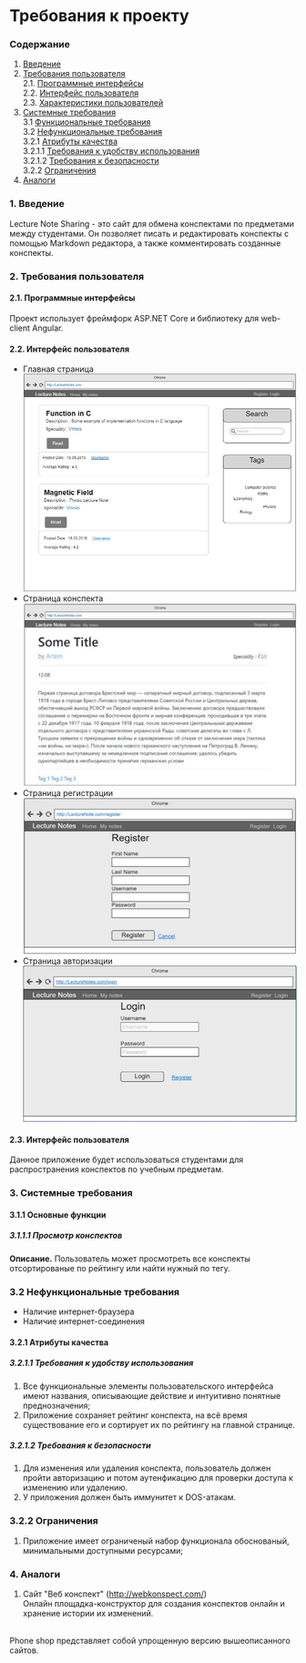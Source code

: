 # Требования к проекту
### Содержание
1. [Введение](#1)
2. [Требования пользователя](#2) <br>
  2.1. [Программные интерфейсы](#2.1) <br>
  2.2. [Интерфейс пользователя](#2.2) <br>
  2.3. [Характеристики пользователей](#2.3) <br>
3. [Системные требования](#3) <br>
  3.1 [Функциональные требования](#3.1) <br>
  3.2 [Нефункциональные требования](#3.2) <br>
    3.2.1 [Атрибуты качества](#3.2.1) <br>
      3.2.1.1 [Требования к удобству использования](#3.2.1.1) <br>
      3.2.1.2 [Требования к безопасности](#3.2.1.2) <br>
    3.2.2 [Ограничения](#3.2.2)
 4. [Аналоги](#4) <br>
  
### 1. Введение <a name="1"></a>
Lecture Note Sharing - это сайт для обмена конспектами по предметами между студентами. Он позволяет писать и редактировать конспекты с помощью Markdown редактора, а также комментировать созданные конспекты.
 ### 2. Требования пользователя <a name="2"></a>
#### 2.1. Программные интерфейсы <a name="2.1"></a>
Проект использует фреймфорк ASP.NET Core и библиотеку для web-client Angular.
#### 2.2. Интерфейс пользователя <a name="2.2"></a>
- Главная страница
  ![MainPage](https://github.com/ArtemTereshkovich/LectureNoteSharing/blob/documentation/Documents/Requirements/Images/Mockups/MainPage.JPG)
- Страница конспекта
  ![LectureNotePage](https://github.com/ArtemTereshkovich/LectureNoteSharing/blob/documentation/Documents/Requirements/Images/Mockups/LectureNotePage.JPG)
- Страница регистрации
  ![RegisterPage](https://github.com/ArtemTereshkovich/LectureNoteSharing/blob/documentation/Documents/Requirements/Images/Mockups/RegisterPage.JPG)
- Страница авторизации
  ![LoginPage](https://github.com/ArtemTereshkovich/LectureNoteSharing/blob/documentation/Documents/Requirements/Images/Mockups/LoginPage.JPG)
#### 2.3. Интерфейс пользователя <a name="2.3"></a>
  Данное приложение будет использоваться студентами для распространения конспектов по учебным предметам. 
 ### 3. Системные требования <a name="3"></a>
#### 3.1.1 Основные функции <a name="3.1.1"></a>
 ##### 3.1.1.1 Просмотр конспектов<a name="3.1.1.1"></a>
**Описание.** Пользователь может просмотреть все конспекты отсортированые по рейтингу или найти нужный по тегу.

 ### 3.2 Нефункциональные требования <a name="3.2"></a>
* Наличие интернет-браузера
* Наличие интернет-соединения
 <a name="quality_attributes"/>
 
 #### 3.2.1 Атрибуты качества <a name="3.2.1"></a>
 <a name="requirements_for_ease_of_use"/>
 
 ##### 3.2.1.1 Требования к удобству использования <a name="3.2.1.1"></a>
1. Все функциональные элементы пользовательского интерфейса имеют названия, описывающие действие и интуитивно понятные преднозначения;
2. Приложение сохраняет рейтинг конспекта, на всё время существование его и сортирует их по рейтингу на главной странице.
 <a name="security_requirements"/>
 
 ##### 3.2.1.2 Требования к безопасности <a name="3.2.1.2"></a>
1. Для изменения или удаления конспекта, пользователь должен пройти авторизацию и потом аутенфикацию для проверки доступа к изменению или удалению.
2. У приложения должен быть иммунитет к DOS-атакам.
 ### 3.2.2 Ограничения <a name="3.2.2"></a>
1. Приложение имеет ограниченый набор функционала обоснованый, минимальными доступными ресурсами;

 ### 4. Аналоги <a name="4"></a>
  1. Сайт "Веб конспект" (http://webkonspect.com/)  
  Онлайн площадка-конструктор для создания конспектов онлайн и хранение истории их изменений.
  
   </br>
  Phone shop представляет собой упрощенную версию вышеописанного сайтов.